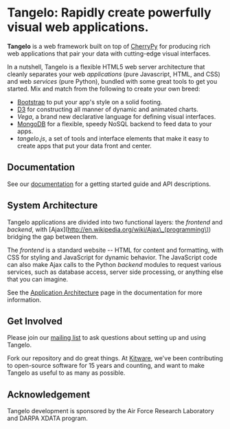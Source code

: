 # Tangelo: Rapidly create powerfully visual web applications.

**Tangelo** is a web framework built on top of
[CherryPy](http://www.cherrypy.org/) for producing rich web applications
that pair your data with cutting-edge visual interfaces.

In a nutshell, Tangelo is a flexible HTML5 web server architecture that cleanly separates
your web *applications* (pure Javascript, HTML, and CSS) and web *services*
(pure Python), bundled with some great tools to get you started. Mix and match
from the following to create your own breed:

* [Bootstrap](http://twitter.github.io/bootstrap/) to put your app's style on a solid
footing.
* [D3](http://d3js.org) for constructing all manner of dynamic and animated charts.
* *Vega*, a brand new declarative language for defining visual interfaces.
* [MongoDB](http://www.mongodb.org) for a flexible, speedy NoSQL backend to feed
data to your apps.
* *tangelo.js*, a set of tools and interface elements that make it easy to create
apps that put your data front and center.

## Documentation

See our [documentation](http://kitware.github.io/tangelo/) for a getting started guide
and API descriptions.

## System Architecture

Tangelo applications are divided into two functional layers: the *frontend*
and *backend*, with [Ajax](http://en.wikipedia.org/wiki/Ajax\_(programming\))
bridging the gap between them.

The *frontend* is a standard website -- HTML for content and formatting, with
CSS for styling and JavaScript for dynamic behavior.  The JavaScript code can
also make Ajax calls to the Python *backend* modules to request various
services, such as database access, server side processing, or anything else that
you can imagine.

See the [Application
Architecture](http://kitware.github.io/tangelo/architecture.html) page in the
documentation for more information.

## Get Involved

Please join our [mailing list](http://public.kitware.com/cgi-bin/mailman/listinfo/tangelo-users)
to ask questions about setting up and using Tangelo.

Fork our repository and do great things. At [Kitware](http://www.kitware.com),
we've been contributing to open-source software for 15 years and counting, and
want to make Tangelo as useful to as many as possible.

## Acknowledgement

Tangelo development is sponsored by the Air Force Research Laboratory and DARPA XDATA program.
